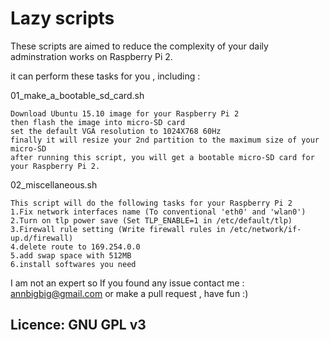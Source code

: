 # Lazy scripts
These scripts are aimed to reduce the complexity of your daily adminstration works on Raspberry Pi 2.

it can perform these tasks for you , including :

01_make_a_bootable_sd_card.sh
```text
Download Ubuntu 15.10 image for your Raspberry Pi 2 
then flash the image into micro-SD card
set the default VGA resolution to 1024X768 60Hz
finally it will resize your 2nd partition to the maximum size of your micro-SD
after running this script, you will get a bootable micro-SD card for your Raspberry Pi 2.
```
02_miscellaneous.sh
```text
This script will do the following tasks for your Raspberry Pi 2
1.Fix network interfaces name (To conventional 'eth0' and 'wlan0')
2.Turn on tlp power save (Set TLP_ENABLE=1 in /etc/default/tlp) 
3.Firewall rule setting (Write firewall rules in /etc/network/if-up.d/firewall)
4.delete route to 169.254.0.0
5.add swap space with 512MB
6.install softwares you need
```

I am not an expert so If you found any issue
contact me : annbigbig@gmail.com
or make a pull request , have fun :)

## Licence: GNU GPL v3
